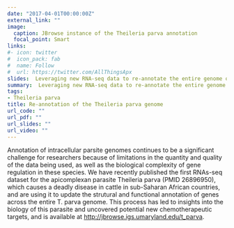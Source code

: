 ```yaml
---
date: "2017-04-01T00:00:00Z"
external_link: ""
image:
  caption: JBrowse instance of the Theileria parva annotation
  focal_point: Smart
links:
#- icon: twitter
#  icon_pack: fab
#  name: Follow
#  url: https://twitter.com/AllThingsApx
slides:  Leveraging new RNA-seq data to re-annotate the entire genome of Theileria parva
summary:  Leveraging new RNA-seq data to re-annotate the entire genome of Theileria parva
tags:
- Theileria parva
title: Re-annotation of the Theileria parva genome
url_code: ""
url_pdf: ""
url_slides: ""
url_video: ""
---
```


   Annotation of intracellular parsite genomes continues to be a significant challenge for researchers because of limitations in the quantity and quality of the data being used, as well as the biological complexity of gene regulation in these species. We have recently published the first RNAs-seq dataset for the apicomplexan parasite Theileria parva (PMID 26896950), which causes a deadly disease in cattle in sub-Saharan African countries, and are using it to update the strutural and functional annotation of genes across the entire T. parva genome. This process has led to insights into the biology of this parasite and uncovered potential new chemotherapeutic targets, and is available at http://jbrowse.igs.umaryland.edu/t_parva.